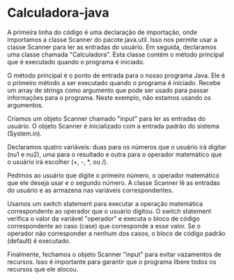 # Calculadora-java
A primeira linha do código é uma declaração de importação, onde importamos a classe Scanner do pacote java.util. Isso nos permite usar a classe Scanner para ler as entradas do usuário.
Em seguida, declaramos uma classe chamada "Calculadora". Esta classe contém o método principal que é executado quando o programa é iniciado.

O método principal é o ponto de entrada para o nosso programa Java. Ele é o primeiro método a ser executado quando o programa é iniciado. Recebe um array de strings como argumento que pode ser usado para passar informações para o programa. Neste exemplo, não estamos usando os argumentos. 

Criamos um objeto Scanner chamado "input" para ler as entradas do usuário. O objeto Scanner é inicializado com a entrada padrão do sistema (System.in).

Declaramos quatro variáveis: duas para os números que o usuário irá digitar (nu1 e nu2), uma para o resultado e outra para o operador matemático que o usuário irá escolher (+, -, *, ou /).

Pedimos ao usuário que digite o primeiro número, o operador matemático que ele deseja usar e o segundo número. A classe Scanner lê as entradas do usuário e as armazena nas variáveis correspondentes.

Usamos um switch statement para executar a operação matemática correspondente ao operador que o usuário digitou. O switch statement verifica o valor da variável "operador" e executa o bloco de código correspondente ao caso (case) que corresponde a esse valor. Se o operador não corresponder a nenhum dos casos, o bloco de código padrão (default) é executado.

Finalmente, fechamos o objeto Scanner "input" para evitar vazamentos de recursos. Isso é importante para garantir que o programa libere todos os recursos que ele alocou.




